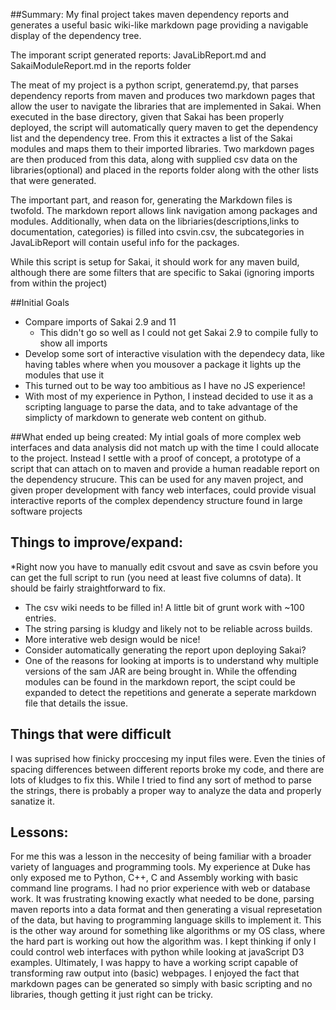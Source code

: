 
##Summary:
My final project takes maven dependency reports and generates a useful basic wiki-like markdown page providing a navigable display of the dependency tree.

The imporant script generated reports: JavaLibReport.md and SakaiModuleReport.md in the reports folder

The meat of my project is a python script, generatemd.py, that parses dependency reports from maven and produces two markdown pages that allow the user to navigate the libraries that are implemented in Sakai. When executed in the base directory, given that Sakai has been properly deployed, the script will automatically query maven to get the dependency list and the dependency tree. From this it extractes a list of the Sakai modules and maps them to their imported libraries. Two markdown pages are then produced from this data, along with supplied csv data on the libraries(optional) and placed in the reports folder along with the other lists that were generated.

The important part, and reason for, generating the Markdown files is twofold. The markdown report allows link navigation among packages and modules. Additionally, when data on the libriaries(descriptions,links to documentation, categories) is filled into csvin.csv, the subcategories in JavaLibReport will contain useful info for the packages.

While this script is setup for Sakai, it should work for any maven build, although there are some filters that are specific to Sakai (ignoring imports from within the project)

##Initial Goals
 * Compare imports of Sakai 2.9 and 11
   *  This didn't go so well as I could not get Sakai 2.9 to compile fully to show all imports
 *   Develop some sort of interactive visulation with the dependecy data, like having tables where when you mousover a package it lights up the modules that use it
   *   This turned out to be way too ambitious as I have no JS experience!
   *   With most of my experience in Python, I instead decided to use it as a scripting language to parse the data, and to take advantage of the simplicty of markdown to generate web content on github.
   
##What ended up being created:
My intial goals of more complex web interfaces and data analysis did not match up with the time I could allocate to the project. Instead I settle with a proof of concept, a prototype of a script that can attach on to maven and provide a human readable report on the dependency strucure. This can be used for any maven project, and given proper development with fancy web interfaces, could provide visual interactive reports of the complex dependency structure found in large software projects

## Things to improve/expand:
*Right now you have to manually edit csvout and save as csvin before you can get the full script to run (you need at least five columns of data). It should be fairly straightforward to fix.
* The csv wiki needs to be filled in! A little bit of grunt work with ~100 entries.
* The string parsing is kludgy and likely not to be reliable across builds.
* More interative web design would be nice!
* Consider automatically generating the report upon deploying Sakai?
* One of the reasons for looking at imports is to understand why multiple versions of the sam JAR are being brought in. While the offending modules can be found in the markdown report, the scipt could be expanded to detect the repetitions and generate a seperate markdown file that details the issue.

## Things that were difficult
I was suprised how finicky proccesing my input files were. Even the tinies of spacing differences between different reports broke my code, and there are lots of kludges to fix this. While I tried to find any sort of method to parse the strings, there is probably a proper way to analyze the data and properly sanatize it. 


## Lessons:
For me this was a lesson in the neccesity of being familiar with a broader variety of languages and programming tools. My experience at Duke has only exposed me to Python, C++, C and Assembly working with basic command line programs. I had no prior experience with web or database work. It was frustrating knowing exactly what needed to be done, parsing maven reports into a data format and then generating a visual represetation of the data, but having to programming language skills to implement it. This is the other way around for something like algorithms or my OS class, where the hard part is working out how the algorithm was. I kept thinking if only I could control web interfaces with python while looking at javaScript D3 examples. Ultimately, I was happy to have a working script capable of transforming raw output into (basic) webpages. I enjoyed the fact that markdown pages can be generated so simply with basic scripting and no libraries, though getting it just right can be tricky.
